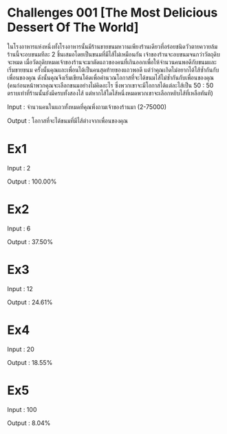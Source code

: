 # Challenges 001 [The Most Delicious Dessert Of The World] #

ในโรงอาหารแห่งหนึ่งทั้งโรงอาหารนั้นมีร้านขายขนมหวานเพียงร้านเดียวที่อร่อยชนิดวัวตายควายล้ม ร้านนี้จะอบขนมทีละ 2 ชิ้นเสมอโดยเป็นขนมที่มีไส้ไม่เหมือนกัน เจ้าของร้านจะอบขนมจนกว่าวัตถุดิบจะหมด เมื่อวัตถุดิบหมดเจ้าของร้านจะมาตัดแถวของคนที่เกินออกเพื่อให้จำนวนคนพอดีกับขนมและเริ่มขายขนม ครั้งนั้นคุณและเพื่อนได้เป็นคนสุดท้ายของแถวพอดี แต่ว่าคุณเกิดไม่อยากได้ไส้ซ้ำกันกับเพื่อนของคุณ ดังนั้นคุณจึงเริ่มเขียนโค้ดเพื่อคำนวณโอกาสที่จะได้ขนมไส้ไม่ซ้ำกันกับเพื่อนของคุณ (คนก่อนหน้าพวกคุณจะเลือกขนมอย่างไม่คิดอะไร ซึ่งพวกเขาจะมีโอกาสได้แต่ละไส้เป็น 50 : 50 ตราบเท่าที่ร้านนั้นยังมีครบทั้งสองไส้ แต่หากไส้ใดไส้หนึ่งหมดพวกเขาจะเลือกหยิบไส้ที่เหลือทันที)

Input : จำนวนคนในแถวทั้งหมดที่คุณพึ่งถามเจ้าของร้านมา (2-75000)

Output : โอกาสที่จะได้ขนมที่มีไส้ต่างจากเพื่อนของคุณ

# Ex1 #

Input : 2

Output : 100.00%

# Ex2 #

Input : 6

Output : 37.50%

# Ex3 #

Input : 12

Output : 24.61%

# Ex4 #

Input : 20

Output : 18.55%

# Ex5 #

Input : 100

Output : 8.04%
